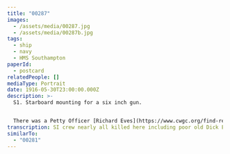 ```yaml
---
title: "00287"
images:
  - /assets/media/00287.jpg
  - /assets/media/00287b.jpg
tags:
  - ship
  - navy
  - HMS Southampton
paperId:
  - postcard
relatedPeople: []
mediaType: Portrait
date: 1916-05-30T23:00:00.000Z
description: >-
  S1. Starboard mounting for a six inch gun. 


  There was a Petty Officer [Richard Eves](https://www.cwgc.org/find-records/find-war-dead/casualty-details/2876688/RICHARD%20EVES/) and Leading Seaman [James Horrace Wainscoat](https://www.cwgc.org/find-records/find-war-dead/casualty-details/412173/JAMES%20HORACE%20WAINSCOAT/) J/4716(PO) who were both casualties aboard HMS Southampton during the Battle of Jutland (31/5/1916). Which suggests this photo was taken on HMS Southampton in May 1916.
transcription: SI crew nearly all killed here including poor old Dick Eves and Wainscoat
similarTo:
  - "00281"
---
```

